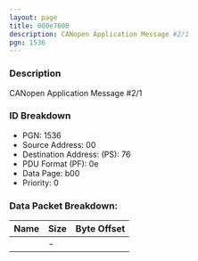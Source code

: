```yaml
---
layout: page
title: 000e7600
description: CANopen Application Message #2/1
pgn: 1536
---
```


### Description

CANopen Application Message #2/1

### ID Breakdown
* PGN: 1536
* Source Address: 00
* Destination Address: (PS): 76
* PDU Format (PF): 0e
* Data Page: b00
* Priority: 0
### Data Packet Breakdown:

| Name | Size | Byte Offset |
| ---- | ---- | ----------- |
|  | - |  |

